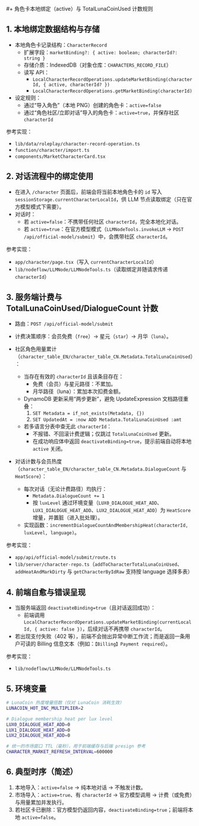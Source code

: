 #+ 角色卡本地绑定（active）与 TotalLunaCoinUsed 计数规则

## 1. 本地绑定数据结构与存储

- 本地角色卡记录结构：`CharacterRecord`
  - 扩展字段：`marketBinding?: { active: boolean; characterId?: string }`
  - 存储介质：IndexedDB（对象仓库：`CHARACTERS_RECORD_FILE`）
  - 读写 API：
    - `LocalCharacterRecordOperations.updateMarketBinding(characterId, { active, characterId? })`
    - `LocalCharacterRecordOperations.getMarketBinding(characterId)`
- 设定规则：
  - 通过“导入角色”（本地 PNG）创建的角色卡：`active=false`
  - 通过“角色社区/立即对话”导入的角色卡：`active=true`，并保存社区 `characterId`

参考实现：
- `lib/data/roleplay/character-record-operation.ts`
- `function/character/import.ts`
- `components/MarketCharacterCard.tsx`

## 2. 对话流程中的绑定使用

- 在进入 `/character` 页面后，前端会将当前本地角色卡的 `id` 写入 `sessionStorage.currentCharacterLocalId`，供 LLM 节点读取绑定（只在官方模型模式下需要）。
- 对话时：
  - 若 `active=false`：不携带任何社区 `characterId`，完全本地化对话。
  - 若 `active=true`：在官方模型模式（`LLMNodeTools.invokeLLM` → `POST /api/official-model/submit`）中，会携带社区 `characterId`。

参考实现：
- `app/character/page.tsx`（写入 `currentCharacterLocalId`）
- `lib/nodeflow/LLMNode/LLMNodeTools.ts`（读取绑定并随请求传递 `characterId`）

## 3. 服务端计费与 TotalLunaCoinUsed/DialogueCount 计数

- 路由：`POST /api/official-model/submit`
- 计费决策顺序：会员免费（`free`）→ 星元（`star`）→ 月华（`luna`）。
- 社区角色用量累计（`character_table_EN/character_table_CN.Metadata.TotalLunaCoinUsed`）：
  - 当存在有效的 `characterId` 且该条目存在：
    - 免费（会员）与星元路径：不累加。
    - 月华路径（luna）：累加本次扣费金额。
  - DynamoDB 更新采用“两步更新”，避免 UpdateExpression 文档路径重叠：
    1) `SET Metadata = if_not_exists(Metadata, {})`
    2) `SET UpdatedAt = :now ADD Metadata.TotalLunaCoinUsed :amt`
  - 若多语言分表中查无此 `characterId`：
    - 不报错、不回滚计费逻辑；仅跳过 `TotalLunaCoinUsed` 更新。
    - 在成功响应体中返回 `deactivateBinding=true`，提示前端自动将本地 `active` 关闭。

- 对话计数与会员热度（`character_table_EN/character_table_CN.Metadata.DialogueCount` 与 `HeatScore`）：
  - 每次对话（无论计费路径）均执行：
    - `Metadata.DialogueCount += 1`
    - 按 `luxLevel` 通过环境变量（`LUX0_DIALOGUE_HEAT_ADD`、`LUX1_DIALOGUE_HEAT_ADD`、`LUX2_DIALOGUE_HEAT_ADD`）为 `HeatScore` 增量，并置脏（进入批处理）。
  - 实现函数：`incrementDialogueCountAndMembershipHeat(characterId, luxLevel, language)`。

参考实现：
- `app/api/official-model/submit/route.ts`
- `lib/server/character-repo.ts`（`addToCharacterTotalLunaCoinUsed`、`addHeatAndMarkDirty` 与 `getCharacterByIdRaw` 支持按 language 选择多表）

## 4. 前端自愈与错误呈现

- 当服务端返回 `deactivateBinding=true`（且对话返回成功）：
  - 前端调用 `LocalCharacterRecordOperations.updateMarketBinding(currentLocalId, { active: false })`，后续对话不再携带 `characterId`。
- 若出现支付失败（402 等），前端不会抛出异常中断工作流；而是返回一条用户可读的 Billing 信息文本（例如：`【Billing】Payment required`）。

参考实现：
- `lib/nodeflow/LLMNode/LLMNodeTools.ts`

## 5. 环境变量

```bash
# LunaCoin 热度增量倍数（仅对 LunaCoin 消耗生效）
LUNACOIN_HOT_INC_MULTIPLIER=2

# Dialogue membership heat per lux level
LUX0_DIALOGUE_HEAT_ADD=0
LUX1_DIALOGUE_HEAT_ADD=0
LUX2_DIALOGUE_HEAT_ADD=0

# 统一的市场窗口 TTL（毫秒），用于前端缓存与后端 presign 参考
CHARACTER_MARKET_REFRESH_INTERVAL=600000
```

## 6. 典型时序（简述）

1) 本地导入：`active=false` → 纯本地对话 → 不触发计数。
2) 市场导入：`active=true`、有 `characterId` → 官方模型调用 → 计费（或免费）与用量累加并发执行。
3) 若社区卡已删除：官方模型仍返回内容，`deactivateBinding=true`；前端将本地 `active=false`。


